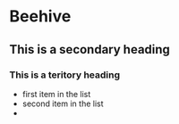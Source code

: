 Beehive
=======
## This is a secondary heading
### This is a teritory heading
* first item in the list
* second item in the list
*
